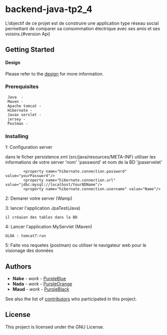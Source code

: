 # backend-java-tp2_4

L’objectif de ce projet est de construire une application type réseau social permettant de comparer sa consommation électrique avec ses amis et ses voisins.(#version Api)

## Getting Started

#### Design
Please refer to the [design](docs/design.md) for more information.

### Prerequisites

```
 Java  -
 Maven -
 Apache tomcat -
 Hibernate -
 Javax servlet -
 jersey -  
 Postman -

```

### Installing

1: Configuration server 


 dans le ficher persistence.xml (src/java/resources/META-INF) 
utiliser les informations de votre server 'nom' 'password' et nom de la BD  'jpaservelet'

            <property name="hibernate.connection.password" value="yourPassword"/>
            <property name="hibernate.connection.url" value="jdbc:mysql://localhost/YourBDName"/>
            <property name="hibernate.connection.username" value="Name"/>

2: Demarer votre server (Wamp)

3: lancer l'application JpaTest(Java)
```
il créaion des tables dans la BD
```

4: Lancer l'application MyServlet (Maven)
```
GLOA : tomcat7:run
```
5: Faite vos requetes (postman) ou utiliser le navigateur web pour le visionage des données



## Authors

* **Nabe** - *work* - [PurpleBlue](https://github.com/diarranabe)
* **Nada** - *work* - [PurpleOrange](https://github.com/nadaez)
* **Maud** - *work* - [PurpleBlack](https://github.com/maudmcok)

See also the list of [contributors](https://github.com/diarranabe/backend-java-tp2_4/contributors) who participated in this project.

## License

This project is licensed under the GNU License.
